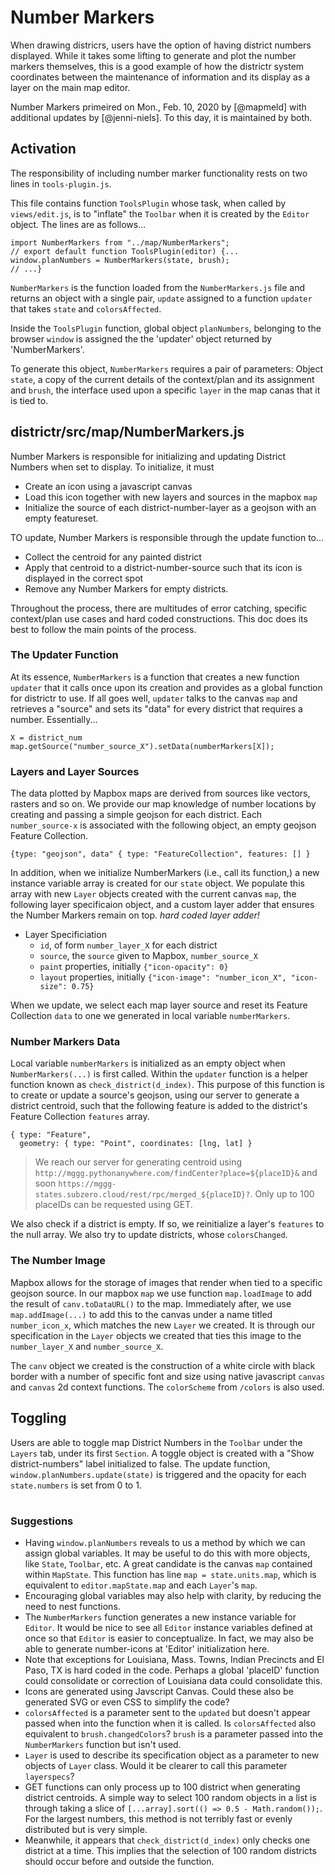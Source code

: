 # Number Markers

When drawing districrs, users have the option of having district numbers displayed. While
it takes some lifting to generate and plot the number markers themselves, this is a good
example of how the districtr system coordinates between the maintenance of information and its
display as a layer on the main map editor. 

Number Markers primeired on Mon., Feb. 10, 2020 by [@mapmeld] with additional updates
by [@jenni-niels]. To this day, it is maintained by both.

## Activation

The responsibility of including number marker functionality rests on two lines in
`tools-plugin.js`.

This file contains function `ToolsPlugin` whose task, when called by `views/edit.js`,
is to "inflate" the `Toolbar` when it is created by the `Editor` object. The lines
are as follows...
```
import NumberMarkers from "../map/NumberMarkers";
// export default function ToolsPlugin(editor) {...
window.planNumbers = NumberMarkers(state, brush);
// ...}
```

`NumberMarkers` is the function loaded from the `NumberMarkers.js` file and
returns an object with a single pair, `update` assigned to a function `updater`
that takes `state` and `colorsAffected`. 

Inside the `ToolsPlugin` function, global object `planNumbers`, belonging to
the browser `window` is assigned the the 'updater' object returned by 'NumberMarkers'.

To generate this object, `NumberMarkers` requires a pair of parameters: Object `state`,
a copy of the current details of the context/plan and its assignment and `brush`, 
the interface used upon a specific `layer` in the map canas that it is tied to. 

## districtr/src/map/NumberMarkers.js

Number Markers is responsible for initializing and updating District
Numbers when set to display. To initialize, it must
- Create an icon using a javascript canvas
- Load this icon together with new layers and sources in the mapbox `map`
- Initialize the source of each district-number-layer as a geojson
with an empty featureset.

TO update, Number Markers is responsible through the update function to...
- Collect the centroid for any painted district
- Apply that centroid to a district-number-source such that its icon is
displayed in the correct spot
- Remove any Number Markers for empty districts.

Throughout the process, there are multitudes of error catching,
specific context/plan use cases and hard coded constructions. This
doc does its best to follow the main points of the process.

### The Updater Function

At its essence, `NumberMarkers` is a function that creates a new
function `updater` that it calls once upon its creation and provides
as a global function for districtr to use. If all goes well, `updater`
talks to the canvas `map` and retrieves a "source" and sets its "data"
for every district that requires a number. Essentially...

```
X = district_num
map.getSource("number_source_X").setData(numberMarkers[X]);
```
### Layers and Layer Sources

The data plotted by Mapbox maps are derived from sources like vectors, rasters
and so on. We provide our map knowledge of number locations by creating and
passing a simple geojson for each district. Each `number_source-x` is associated
with the following object, an empty geojson Feature Collection. 

`{type: "geojson", data" { type: "FeatureCollection", features: [] }`

In addition, when we initialize NumberMarkers (i.e., call its function,)
a new instance variable array is created for our `state` object. We populate
this array with new `Layer` objects created with the current canvas `map`,
the following layer specificaion object, and a custom layer adder that
ensures the Number Markers remain on top. _hard coded layer adder!_

- Layer Specificiation
  - `id`, of form `number_layer_X` for each district
  - `source`, the `source` given to Mapbox, `number_source_X`
  - `paint` properties, initially `{"icon-opacity": 0}`
  - `layout` properties, initially `{"icon-image": "number_icon_X", "icon-size": 0.75}`

When we update, we select each map layer source and reset its Feature Collection
`data` to one we generated in local variable `numberMarkers`. 

### Number Markers Data

Local variable `numberMarkers` is initialized as an empty object when `NumberMarkers(...)`
is first called. Within the `updater` function is a helper function known as
`check_district(d_index)`. This purpose of this function is to create or update 
a source's geojson, using our server to generate a district centroid, such that
the following feature is added to the district's Feature Collection `features`
array. 
```
{ type: "Feature",
  geometry: { type: "Point", coordinates: [lng, lat] }
```
> We reach our server for generating centroid using
`http://mggg.pythonanywhere.com/findCenter?place=${placeID}&` and soon
`https://mggg-states.subzero.cloud/rest/rpc/merged_${placeID}?`. Only up
to 100 placeIDs can be requested using GET.

We also check if a district is empty. If so, we reinitialize a layer's `features`
to the null array. We also try to update districts, whose `colorsChanged`.

### The Number Image

Mapbox allows for the storage of images that render when tied to
a specific geojson source. In our mapbox `map` we use function
`map.loadImage` to add the result of `canv.toDataURL()` to the map.
Immediately after, we use `map.addImage(...)` to add this to the canvas
under a name titled `number_icon_x`, which matches the new `Layer`
we created. It is through our specification in the `Layer` objects
we created that ties this image to the `number_layer_X` and `number_source_X`.

The `canv` object we created is the construction of a white circle with 
black border with a number of specific font and size using native javascript
`canvas` and `canvas` 2d context functions. The `colorScheme` from `/colors`
is also used.

## Toggling

Users are able to toggle map District Numbers in the `Toolbar` under the
`Layers` tab, under its first `Section`. A toggle object is created with
a "Show district-numbers" label initialized to false. The update function,
`window.planNumbers.update(state)` is triggered and the opacity for
each `state.numbers` is set from 0 to 1. 

# #

### Suggestions

- Having `window.planNumbers` reveals to us a method by which we can assign
global variables. It may be useful to do this with more objects, like `State`,
`Toolbar`, etc. A great candidate is the canvas `map` contained within `MapState`.
This function has line `map = state.units.map`, which is equivalent to `editor.mapState.map`
and each `Layer`'s `map`. 
- Encouraging global variables may also help with clarity, by reducing the need to 
nest functions.
- The `NumberMarkers` function generates a new instance variable for `Editor`. It would
be nice to see all `Editor` instance variables defined at once so that `Editor` is
easier to conceptualize. In fact, we may also be able to generate number-icons at
'Editor' initialization here. 
- Note that exceptions for Louisiana, Mass. Towns, Indian Precincts and El Paso, TX is
hard coded in the code. Perhaps a global 'placeID' function could consolidate or
correction of Louisiana data could consolidate this. 
- Icons are generated using Javscript Canvas. Could these also be generated SVG or
even CSS to simplify the code? 
- `colorsAffected` is a parameter sent to the `updated` but doesn't appear passed
when into the function when it is called. Is `colorsAffected` also equivalent
to `brush.changedColors`? `brush` is a parameter passed into the `NumberMarkers`
function but isn't used. 
- `Layer` is used to describe its specification object as a parameter to new 
objects of `Layer` class. Would it be clearer to call this parameter `layerspecs`? 
- GET functions can only process up to 100 district when generating district centroids.
A simple way to select 100 random objects in a list is through taking a slice of
`[...array].sort(() => 0.5 - Math.random());`. For the largest numbers, this method
is not terribly fast or evenly distributed but is very simple.
- Meanwhile, it appears that `check_district(d_index)` only checks one district at
a time. This implies that the selection of 100 random districts should occur before
and outside the function. 
